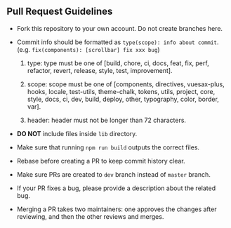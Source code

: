 ## Pull Request Guidelines

- Fork this repository to your own account. Do not create branches here.

- Commit info should be formatted as `type(scope): info about commit`. (e.g. `fix(components): [scrollbar] fix xxx bug`)

  1. type: type must be one of [build, chore, ci, docs, feat, fix, perf, refactor, revert, release, style, test, improvement].

  2. scope: scope must be one of [components, directives, vuesax-plus, hooks, locale, test-utils, theme-chalk, tokens, utils, project, core, style, docs, ci, dev, build, deploy, other, typography, color, border, var].

  3. header: header must not be longer than 72 characters.

- **DO NOT** include files inside `lib` directory.

- Make sure that running `npm run build` outputs the correct files.

- Rebase before creating a PR to keep commit history clear.

- Make sure PRs are created to `dev` branch instead of `master` branch.

- If your PR fixes a bug, please provide a description about the related bug.

- Merging a PR takes two maintainers: one approves the changes after reviewing, and then the other reviews and merges.
